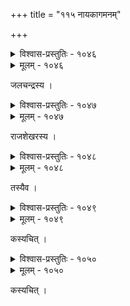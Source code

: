 +++
title = "११५ नायकागमनम्"

+++



<details><summary>विश्वास-प्रस्तुतिः - १०४६</summary>

सङ्कीर्णं शयनीयम् अर्पय कुरु द्वेधोपधानक्रियाम्  
अभ्यासे कुरु तालवृन्तकम् इति व्यापारयन्त्या सखीम् ।  
आयातस्य पुनर्विलासभवनं कन्दर्पदीक्षागुरोर्  
अभुत्थानम् अपि प्रमोदजडया नाविष्कृतं सुभ्रुवा ॥१०४६॥
</details>

<details><summary>मूलम् - १०४६</summary>

सङ्कीर्णं शयनीयम् अर्पय कुरु द्वेधोपधानक्रियाम्  
अभ्यासे कुरु तालवृन्तकम् इति व्यापारयन्त्या सखीम् ।  
आयातस्य पुनर्विलासभवनं कन्दर्पदीक्षागुरोर्  
अभुत्थानम् अपि प्रमोदजडया नाविष्कृतं सुभ्रुवा ॥१०४६॥
</details>


जलचन्द्रस्य ।  



<details><summary>विश्वास-प्रस्तुतिः - १०४७</summary>

द्वारागतं काप्य् अवगम्य कान्तम्  
उन्नम्य वक्त्रं सिचयाञ्चलेन ।  
विमुञ्चती मण्डनकर्मदीर्घं  
यथायथात्मानम् अलञ्चकार ॥१०४७॥
</details>

<details><summary>मूलम् - १०४७</summary>

द्वारागतं काप्य् अवगम्य कान्तम्  
उन्नम्य वक्त्रं सिचयाञ्चलेन ।  
विमुञ्चती मण्डनकर्मदीर्घं  
यथायथात्मानम् अलञ्चकार ॥१०४७॥
</details>


राजशेखरस्य ।  



<details><summary>विश्वास-प्रस्तुतिः - १०४८</summary>

काप्यागतं वीक्ष्य मनोधिनाथं   
समुत्थिता सादरम् आसनाय ।  
करेण शिञ्जद्वलयेन तल्पम्   
आस्फालयन्ती कलमाजुहाव ॥१०४८॥
</details>

<details><summary>मूलम् - १०४८</summary>

काप्यागतं वीक्ष्य मनोधिनाथं   
समुत्थिता सादरम् आसनाय ।  
करेण शिञ्जद्वलयेन तल्पम्   
आस्फालयन्ती कलमाजुहाव ॥१०४८॥
</details>


तस्यैव ।  



<details><summary>विश्वास-प्रस्तुतिः - १०४९</summary>

प्रियतमम् अवलोक्य स्वाशरयाद् उत्पतन्त्याः  
सरभसम् अपरस्याः पादमूले सलीलम् ।  
अपतद् अथ कराग्राद् अच्छरत्नात्मदर्शः  
शशधर इव वक्त्रच्छायया निर्जितश्रीः ॥१०४९॥
</details>

<details><summary>मूलम् - १०४९</summary>

प्रियतमम् अवलोक्य स्वाशरयाद् उत्पतन्त्याः  
सरभसम् अपरस्याः पादमूले सलीलम् ।  
अपतद् अथ कराग्राद् अच्छरत्नात्मदर्शः  
शशधर इव वक्त्रच्छायया निर्जितश्रीः ॥१०४९॥
</details>


कस्यचित् ।  



<details><summary>विश्वास-प्रस्तुतिः - १०५०</summary>

द्वार्पान्तनिरन्तरे मयि तया सौन्दर्यसारश्रिया  
प्रोल्लास्योरुयुगं परस्परसमासक्तं समापादितम् ।  
आनीतं पुरतः शिर्ॐशुकम् अधः क्ÿप्ते चले लोचने  
वाचस् तच् च निवारितं प्रसरणं सङ्कोचिते दोर् लते ॥१०५०॥
</details>

<details><summary>मूलम् - १०५०</summary>

द्वार्पान्तनिरन्तरे मयि तया सौन्दर्यसारश्रिया  
प्रोल्लास्योरुयुगं परस्परसमासक्तं समापादितम् ।  
आनीतं पुरतः शिर्ॐशुकम् अधः क्ÿप्ते चले लोचने  
वाचस् तच् च निवारितं प्रसरणं सङ्कोचिते दोर् लते ॥१०५०॥
</details>


कस्यचित् ।  

